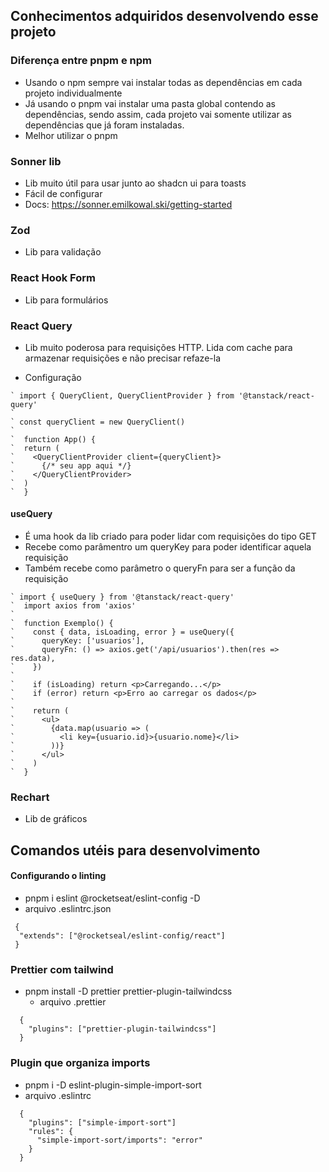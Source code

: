 ## Conhecimentos adquiridos desenvolvendo esse projeto

  ### Diferença entre pnpm e npm
  - Usando o npm sempre vai instalar todas as dependências em cada projeto individualmente
  - Já usando o pnpm vai instalar uma pasta global contendo as dependências, sendo assim, cada projeto vai somente utilizar as dependências que já foram instaladas.
  - Melhor utilizar o pnpm

  ### Sonner lib
  - Lib muito útil para usar junto ao shadcn ui para toasts
  - Fácil de configurar
  - Docs: https://sonner.emilkowal.ski/getting-started

  ### Zod
  - Lib para validação 

  ### React Hook Form
  - Lib para formulários

  ### React Query
  - Lib muito poderosa para requisições HTTP. Lida com cache para armazenar requisições e não precisar refaze-la

  - Configuração
  ```
  ` import { QueryClient, QueryClientProvider } from '@tanstack/react-query'
  `
  ` const queryClient = new QueryClient()
  `
  `  function App() {
  `  return (
  `    <QueryClientProvider client={queryClient}>
  `      {/* seu app aqui */}
  `    </QueryClientProvider>
  `  )
  `  }
  ```

  #### useQuery
   
   - É uma hook da lib criado para poder lidar com requisições do tipo GET
   - Recebe como parâmentro um queryKey para poder identificar aquela requisição
   - Também recebe como parâmetro o queryFn para ser a função da requisição

  ```
  ` import { useQuery } from '@tanstack/react-query'
  `  import axios from 'axios'
  `
  `  function Exemplo() {
  `    const { data, isLoading, error } = useQuery({
  `      queryKey: ['usuarios'],
  `      queryFn: () => axios.get('/api/usuarios').then(res => res.data),
  `    })
  `
  `    if (isLoading) return <p>Carregando...</p>
  `    if (error) return <p>Erro ao carregar os dados</p>
  `
  `    return (
  `      <ul>
  `        {data.map(usuario => (
  `          <li key={usuario.id}>{usuario.nome}</li>
  `        ))}
  `      </ul>
  `    )
  `  }

  ```



  ### Rechart
  - Lib de gráficos
    
## Comandos utéis para desenvolvimento

#### Configurando o linting
 - pnpm i eslint @rocketseat/eslint-config -D
 - arquivo .eslintrc.json
  ```
   {
    "extends": ["@rocketseal/eslint-config/react"]
   }
  ```

### Prettier com tailwind
 - pnpm install -D prettier prettier-plugin-tailwindcss
   - arquivo .prettier
  ```
    {
      "plugins": ["prettier-plugin-tailwindcss"]
    }
  ```
  
### Plugin que organiza imports 
- pnpm i -D eslint-plugin-simple-import-sort
- arquivo .eslintrc
  
```
  {
    "plugins": ["simple-import-sort"]
    "rules": {
      "simple-import-sort/imports": "error"
    }
  }
  
```



